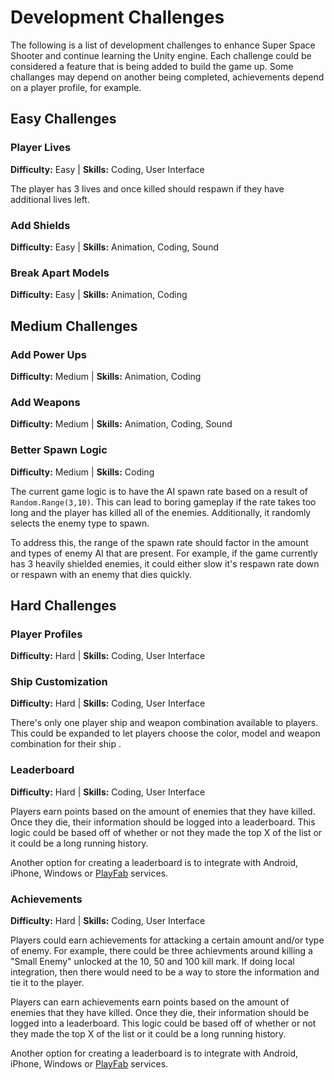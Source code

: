# Development Challenges
The following is a list of development challenges to enhance Super Space Shooter and continue learning the Unity engine. Each challenge could be considered a feature that is being added to build the game up. Some challanges may depend on another being completed, achievements depend on a player profile, for example. 

## Easy Challenges
### Player Lives
**Difficulty:** Easy   |   **Skills:** Coding, User Interface

The player has 3 lives and once killed should respawn if they have additional lives left. 

### Add Shields
**Difficulty:** Easy   |   **Skills:** Animation, Coding, Sound


### Break Apart Models
**Difficulty:** Easy   |   **Skills:** Animation, Coding

## Medium Challenges
### Add Power Ups
**Difficulty:** Medium   |   **Skills:** Animation, Coding

### Add Weapons
**Difficulty:** Medium   |   **Skills:** Animation, Coding, Sound

### Better Spawn Logic
**Difficulty:** Medium   |   **Skills:** Coding

The current game logic is to have the AI spawn rate based on a result of ``` Random.Range(3,10)```. This can lead to boring gameplay if the rate takes too long and the player has killed all of the enemies. Additionally, it randomly selects the enemy type to spawn. 

To address this, the range of the spawn rate should factor in the amount and types of enemy AI that are present. For example, if the game currently has 3 heavily shielded enemies, it could either slow it's respawn rate down or respawn with an enemy that dies quickly.

## Hard Challenges
### Player Profiles
**Difficulty:** Hard   |   **Skills:** Coding, User Interface

### Ship Customization
**Difficulty:** Hard   |   **Skills:** Coding, User Interface

There's only one player ship and weapon combination available to players. This could be expanded to let players choose the color, model and weapon combination for their ship
.
### Leaderboard
**Difficulty:** Hard   |   **Skills:** Coding, User Interface

Players earn points based on the amount of enemies that they have killed. Once they die, their information should be logged into a leaderboard. This logic could be based off of whether or not they made the top X of the list or it could be a long running history. 

Another option for creating a leaderboard is to integrate with Android, iPhone, Windows or [PlayFab](https://playfab.com/) services. 

### Achievements
**Difficulty:** Hard   |   **Skills:** Coding, User Interface

Players could earn achievements for attacking a certain amount and/or type of enemy. For example, there could be three achievments around killing a "Small Enemy" unlocked at the 10, 50 and 100 kill mark. If doing local integration, then there would need to be a way to store the information and tie it to the player.

Players can earn achievements earn points based on the amount of enemies that they have killed. Once they die, their information should be logged into a leaderboard. This logic could be based off of whether or not they made the top X of the list or it could be a long running history. 

Another option for creating a leaderboard is to integrate with Android, iPhone, Windows or [PlayFab](https://playfab.com/) services. 
